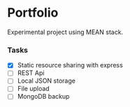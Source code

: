 # Portfolio

Experimental project using MEAN stack.

### Tasks

- [x] Static resource sharing with express
- [ ] REST Api
- [ ] Local JSON storage
- [ ] File upload
- [ ] MongoDB backup

